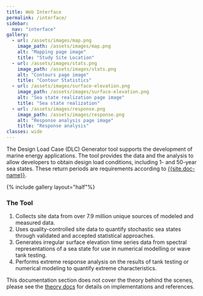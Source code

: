```yaml
---
title: Web Interface
permalink: /interface/
sidebar:
  nav: "interface"
gallery:
  - url: /assets/images/map.png
    image_path: /assets/images/map.png
    alt: "Mapping page image"
    title: "Study Site Location"
  - url: /assets/images/stats.png
    image_path: /assets/images/stats.png
    alt: "Contours page image"
    title: "Contour Statistics"
  - url: /assets/images/surface-elevation.png
    image_path: /assets/images/surface-elevation.png
    alt: "Sea state realization page image"
    title: "Sea state realization"
  - url: /assets/images/response.png
    image_path: /assets/images/response.png
    alt: "Response analysis page image"
    title: "Response analysis"
classes: wide 
---
```


The Design Load Case (DLC) Generator tool supports the development of marine energy applications. The tool provides the data and the analysis to allow developers to obtain design load conditions, including 1- and 50-year sea states. These return periods are requirements according to [{{site.doc-name}}]({{site.doc-link}}).

{% include gallery layout="half"%}

### The Tool

1. Collects site data from over 7.9 million unique sources of modeled and measured data.
2. Uses quality-controlled site data to quantify stochastic sea states through validated and accepted statistical approaches.
3. Generates irregular surface elevation time series data from spectral representations of a sea state for use in numerical modelling or wave tank testing.
4. Performs extreme response analysis on the results of tank testing or numerical modeling to quantify extreme characteristics.


This documentation section does not cover the theory behind the scenes, please see the [theory docs]({{site.url}}/theory/) for details on implementations and references.






